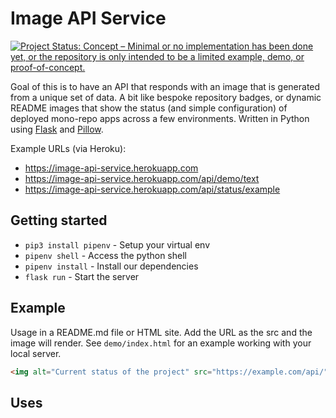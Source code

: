# Image API Service

[![Project Status: Concept – Minimal or no implementation has been done yet, or the repository is only intended to be a limited example, demo, or proof-of-concept.](https://www.repostatus.org/badges/latest/concept.svg)](https://www.repostatus.org/#concept)

Goal of this is to have an API that responds with an image that is generated from a unique set of data. 
A bit like bespoke repository badges, or dynamic README images that show the status (and simple configuration) of deployed mono-repo apps across a few environments.
Written in Python using [Flask](https://flask.palletsprojects.com/en/2.0.x) and [Pillow](https://pillow.readthedocs.io/).

Example URLs (via Heroku):

- https://image-api-service.herokuapp.com
- https://image-api-service.herokuapp.com/api/demo/text
- https://image-api-service.herokuapp.com/api/status/example

## Getting started

- `pip3 install pipenv` - Setup your virtual env
- `pipenv shell` - Access the python shell
- `pipenv install` - Install our dependencies
- `flask run` - Start the server

## Example

Usage in a README.md file or HTML site. Add the URL as the src and the image will render. See `demo/index.html` for an example working with your local server.

```html
<img alt="Current status of the project" src="https://example.com/api/" />
```

## Uses
